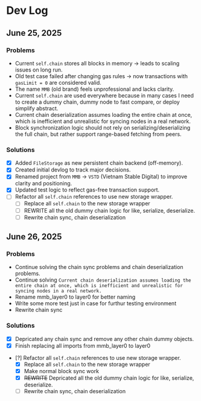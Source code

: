 # Dev Log

## June 25, 2025

### Problems
- Current `self.chain` stores all blocks in memory → leads to scaling issues on long run.
- Old test case failed after changing gas rules → now transactions with `gasLimit = 0` are considered valid.
- The name `MMB` (old brand) feels unprofessional and lacks clarity.
- Current `self.chain` are used everywhere because in many cases I need to create a dummy chain, dummy node to fast compare, or deploy simplify abstract.
- Current chain deserialization assumes loading the entire chain at once, which is inefficient and unrealistic for syncing nodes in a real network.
- Block synchronization logic should not rely on serializing/deserializing the full chain, but rather support range-based fetching from peers.

### Solutions
- [x] Added `FileStorage` as new persistent chain backend (off-memory).
- [x] Created initial devlog to track major decisions.
- [x] Renamed project from `MMB` → `VSTD` (Vietnam Stable Digital) to improve clarity and positioning.
- [x] Updated test logic to reflect gas-free transaction support.
- [ ] Refactor all `self.chain` references to use new storage wrapper.
    - [ ] Replace all `self.chain` to the new storage wrapper
    - [ ] REWRITE all the old dummy chain logic for like, serialize, deserialize. 
    - [ ] Rewrite chain sync, chain deserialization

## June 26, 2025

### Problems
- Continue solving the chain sync problems and chain deserialization problems.
- Continue solving `Current chain deserialization assumes loading the entire chain at once, which is inefficient and unrealistic for syncing nodes in a real network.`
- Rename mmb_layer0 to layer0 for better naming
- Write some more test just in case for furthur testing environment
- Rewrite chain sync

### Solutions
- [x] Depricated any chain sync and remove any other chain dummy objects.
- [x] Finish replacing all imports from mmb_layer0 to layer0
- [?] Refactor all `self.chain` references to use new storage wrapper.
    - [x] Replace all `self.chain` to the new storage wrapper
    - [x] Make normal block sync work
    - [x] ~~REWRITE~~ Depricated all the old dummy chain logic for like, serialize, deserialize. 
    - [ ] Rewrite chain sync, chain deserialization